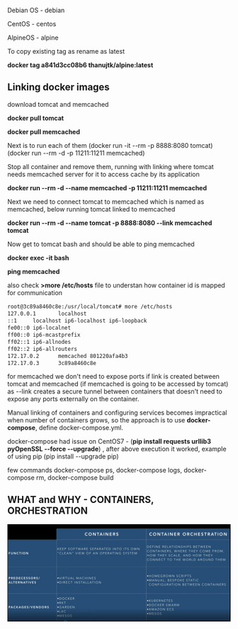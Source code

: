 Debian OS - debian 

CentOS - centos 

AlpineOS - alpine

To copy existing tag as rename as latest
 
 **__docker tag a841d3cc08b6 thanujtk/alpine:latest__**


Linking docker images
--------------------------
download tomcat and memcached

__docker pull tomcat__ 

__docker pull memcached__

Next is to run each of them (docker run -it --rm -p 8888:8080 tomcat) (docker run --rm -d -p 11211:11211 memcached)

Stop all container and remove them, running with linking where tomcat
needs memcached server for it to access cache by its application

__docker run --rm -d --name memcached -p 11211:11211 memcached__ 

Next we need to connect tomcat to memcached which is named as memcached,
below running tomcat linked to memcached

__docker run --rm -d --name tomcat -p 8888:8080 --link memcached 
tomcat__
 
 Now get to tomcat bash and should be able to ping memcached
 
 __docker exec -it <container id> bash__
 
 __ping memcached__
 
 also check __>more /etc/hosts__ file to understan how container id is
 mapped for communication 
 
``` 
root@3c89a8460c8e:/usr/local/tomcat# more /etc/hosts
127.0.0.1       localhost
::1     localhost ip6-localhost ip6-loopback
fe00::0 ip6-localnet
ff00::0 ip6-mcastprefix
ff02::1 ip6-allnodes
ff02::2 ip6-allrouters
172.17.0.2      memcached 801220afa4b3
172.17.0.3      3c89a8460c8e
```
for memcached we don't need to expose ports if link is created between
tomcat and memcached (if memcached is going to be accessed by tomcat) as
--link creates a secure tunnel between containers that doesn't need to
expose any ports externally on the container.

Manual linking of containers and configuring services becomes
impractical when number of containers grows, so the approach is to use
__docker-compose__, define docker-compose.yml.

docker-compose had issue on CentOS7 - (__pip install requests urllib3
pyOpenSSL --force --upgrade__) , after above execution it worked,
example of using pip (pip install --upgrade pip)

few commands docker-compose ps, docker-compose logs, docker-compose rm,
docker-compose build

WHAT and WHY - CONTAINERS, ORCHESTRATION
-----------------------------------
![Alt](./container_orchestration_what_why.png "WHAT and WHY - CONTAINERS, ORCHESTRATION")

